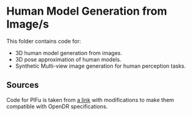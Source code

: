 # Human Model Generation from Image/s

This folder contains code for:
*  3D human model generation from images.
*  3D pose approximation of human models.
*  Synthetic Multi-view image generation for human perception tasks.

## Sources

Code for PIFu is taken from [a link](https://github.com/shunsukesaito/PIFu) with modifications to make them compatible with OpenDR specifications.
